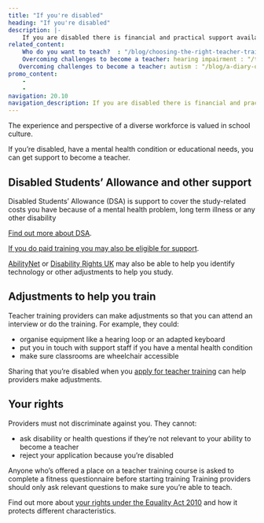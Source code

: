 ```yaml
---
title: "If you're disabled"
heading: "If you're disabled"
description: |-
    If you are disabled there is financial and practical support available to help you train.
related_content:
    Who do you want to teach?  : "/blog/choosing-the-right-teacher-training-course-provider"
    Overcoming challenges to become a teacher: hearing impairment : "/train-to-be-a-teacher/get-school-experience"
   Overcoming challenges to become a teacher: autism : "/blog/a-diary-of-a-trainee-teacher"
promo_content:
    -
    -
navigation: 20.10
navigation_description: If you are disabled there is financial and practical support available to help you train.
---
```



The experience and perspective of a diverse workforce is valued in school culture.

If you’re disabled, have a mental health condition or educational needs, you can get support to become a teacher.

## Disabled Students’ Allowance and other support

Disabled Students’ Allowance (DSA) is support to cover the study-related costs you have because of a mental health problem, long term illness or any other disability

[Find out more about DSA](https://www.gov.uk/disabled-students-allowance-dsa).

[If you do paid training you may also be eligible for support](https://www.gov.uk/access-to-work).

[AbilityNet](https://abilitynet.org.uk/about-abilitynet) or [Disability Rights UK](https://www.disabilityrightsuk.org/adjustments-disabled-students) may also be able to help you identify technology or other adjustments to help you study.

## Adjustments to help you train

Teacher training providers can make adjustments so that you can attend an interview or do the training. For example, they could:

- organise equipment like a hearing loop or an adapted keyboard
- put you in touch with support staff if you have a mental health condition
- make sure classrooms are wheelchair accessible

Sharing that you’re disabled when you [apply for teacher training](https://www.gov.uk/apply-for-teacher-training) can help providers make adjustments.

## Your rights

Providers must not discriminate against you. They cannot:

- ask disability or health questions if they’re not relevant to your ability to become a teacher
- reject your application because you’re disabled

Anyone who’s offered a place on a teacher training course is asked to complete a fitness questionnaire before starting training Training providers should only ask relevant questions to make sure you’re able to teach.

Find out more about [your rights under the Equality Act 2010](https://www.equalityhumanrights.com/en/equality-act/know-your-rights) and how it protects different characteristics.